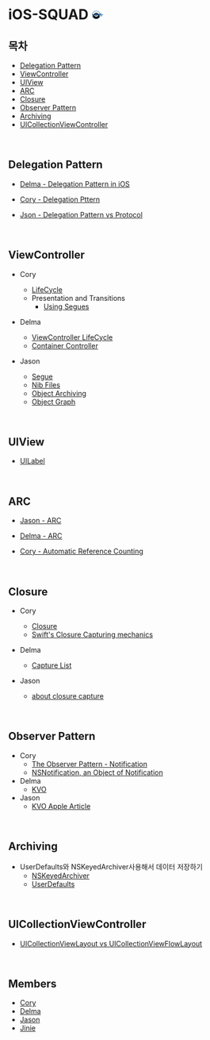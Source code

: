 # iOS-SQUAD <img src="https://github.com/corykim0829/iOS-squad/blob/master/Images/codesquad.png?raw=true" width="24px">

## 목차

- [Delegation Pattern](https://github.com/corykim0829/iOS-squad/blob/master/README.md#delegation-pattern)
- [ViewController](https://github.com/corykim0829/iOS-squad/blob/master/README.md#viewcontroller)
- [UIView](https://github.com/corykim0829/iOS-squad/blob/master/README.md#uiview)
- [ARC](https://github.com/corykim0829/iOS-squad/blob/master/README.md#arc)
- [Closure](https://github.com/corykim0829/iOS-squad/blob/master/README.md#closure)
- [Observer Pattern](https://github.com/corykim0829/iOS-squad/blob/master/README.md#observer-pattern)
- [Archiving](https://github.com/corykim0829/iOS-squad/blob/master/README.md#archiving)
- [UICollectionViewController](https://github.com/corykim0829/iOS-squad/blob/master/README.md#uicollectionviewcontroller)

<br>

## Delegation Pattern

- [Delma - Delegation Pattern in iOS](https://github.com/corykim0829/iOS-squad/blob/master/delma/delegation-pattern.md)

- [Cory - Delegation Pttern](https://github.com/corykim0829/iOS-squad/blob/master/Cory/delegation-pattern.md)
- [Json - Delegation Pattern vs Protocol](https://github.com/corykim0829/iOS-squad/blob/master/jason/delegation-pattern.md)

<br>



## ViewController

- Cory
  - [LifeCycle](https://github.com/corykim0829/iOS-squad/blob/master/delma/ViewControllerLifeCycle.md)
  - Presentation and Transitions
    - [Using Segues](https://github.com/corykim0829/iOS-squad/blob/master/Cory/Using-Segues-show.md)
- Delma
  - [ViewController LifeCycle](https://github.com/corykim0829/iOS-squad/blob/master/delma/ViewControllerLifeCycle.md)
  - [Container Controller](https://github.com/corykim0829/iOS-squad/blob/master/delma/ContainerController.md)

- Jason
  - [Segue](https://github.com/corykim0829/iOS-squad/blob/master/jason/2_14/Segue.md)
  - [Nib Files](https://github.com/corykim0829/iOS-squad/blob/master/jason/2_14/nib_file.md)
  - [Object Archiving](https://github.com/corykim0829/iOS-squad/blob/master/jason/2_14/object_archiving.md)
  - [Object Graph](https://github.com/corykim0829/iOS-squad/blob/master/jason/2_14/object_graph.md)

<br>

## UIView

- [UILabel](https://github.com/corykim0829/iOS-squad/blob/master/Cory/UILabel.md)

<br>

## ARC

- [Jason - ARC](https://github.com/corykim0829/iOS-squad/blob/master/jason/2_19/ARC.md)

- [Delma - ARC](https://github.com/corykim0829/iOS-squad/blob/master/delma/ARC.md) 

- [Cory - Automatic Reference Counting](https://github.com/corykim0829/iOS-squad/blob/master/Cory/Automatic%20Reference%20Counting.md)

<br>



## Closure

- Cory
  - [Closure](https://github.com/corykim0829/iOS-squad/blob/master/Cory/Closure.md)
  - [Swift's Closure Capturing mechanics](https://github.com/corykim0829/iOS-squad/blob/master/Cory/Swift%E2%80%99s-closure-capturing-mechanics.md)
- Delma
  - [Capture List](https://github.com/corykim0829/iOS-squad/blob/master/delma/Closure_CaptureList.md)

- Jason
  - [about closure capture](https://github.com/corykim0829/iOS-squad/blob/master/jason/2_26/about_closure.md)

<br>



## Observer Pattern

- Cory
  - [The Observer Pattern - Notification](https://github.com/corykim0829/iOS-squad/blob/master/Cory/observer-pattern/observer-pattern-notification.md)
  - [NSNotification, an Object of Notification](https://github.com/corykim0829/iOS-squad/blob/master/Cory/observer-pattern/NSNotification-object.md)
- Delma
  - [KVO](https://github.com/corykim0829/iOS-squad/blob/master/delma/KVO.md)
- Jason
  - [KVO Apple Article](https://github.com/corykim0829/iOS-squad/blob/master/jason/3_03/kvo_apple_article.md)

<br>

## Archiving

- UserDefaults와 NSKeyedArchiver사용해서 데이터 저장하기
  - [NSKeyedArchiver](https://github.com/corykim0829/iOS-squad/blob/master/Cory/archiving/NSKeyedArchiver.md)
  - [UserDefaults](https://github.com/corykim0829/iOS-squad/blob/master/Cory/archiving/UserDefaults.md)

<br>

## UICollectionViewController

- [UICollectionViewLayout vs UICollectionViewFlowLayout](https://github.com/corykim0829/iOS-squad/blob/master/Cory/collectionView/UICollectionViewLayout-101.md)

<br>

## Members

- [Cory](https://github.com/corykim0829)
- [Delma](https://github.com/delmaSong)
- [Jason](https://github.com/ehgud0670)
- [Jinie](https://github.com/idevjinie)


